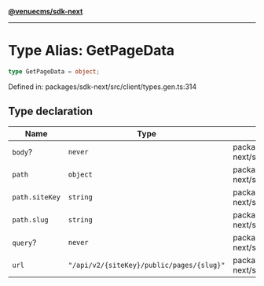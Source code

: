 [**@venuecms/sdk-next**](../Index.md)

***

# Type Alias: GetPageData

```ts
type GetPageData = object;
```

Defined in: packages/sdk-next/src/client/types.gen.ts:314

## Type declaration

| Name | Type | Defined in |
| ------ | ------ | ------ |
| <a id="body"></a> `body`? | `never` | packages/sdk-next/src/client/types.gen.ts:315 |
| <a id="path"></a> `path` | `object` | packages/sdk-next/src/client/types.gen.ts:316 |
| `path.siteKey` | `string` | packages/sdk-next/src/client/types.gen.ts:317 |
| `path.slug` | `string` | packages/sdk-next/src/client/types.gen.ts:318 |
| <a id="query"></a> `query`? | `never` | packages/sdk-next/src/client/types.gen.ts:320 |
| <a id="url"></a> `url` | `"/api/v2/{siteKey}/public/pages/{slug}"` | packages/sdk-next/src/client/types.gen.ts:321 |
